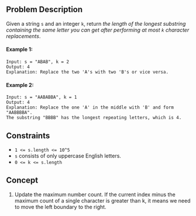 ## Problem Description

Given a string `s` and an integer `k`, return *the length of the longest substring containing the same letter you can get after performing at most `k` character replacements*.

#### Example 1:
```plaintext
Input: s = "ABAB", k = 2
Output: 4
Explanation: Replace the two 'A's with two 'B's or vice versa.
```
#### Example 2:
```plaintext
Input: s = "AABABBA", k = 1
Output: 4
Explanation: Replace the one 'A' in the middle with 'B' and form "AABBBBA".
The substring "BBBB" has the longest repeating letters, which is 4.
```
## Constraints

- `1 <= s.length <= 10^5`
- `s` consists of only uppercase English letters.
- `0 <= k <= s.length`

## Concept
1. Update the maximum number count. If the current index minus the maximum count of a single character is greater than k, it means we need to move the left boundary to the right.
